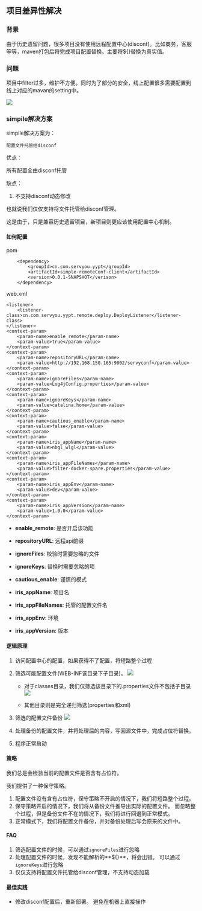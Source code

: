 ## 项目差异性解决

### 背景 ###

由于历史遗留问题，很多项目没有使用远程配置中心(disconf)。比如商务，客服等等，maven打包后将完成项目配置替换。主要将${}替换为真实值。

### 问题 ###

项目中filter过多，维护不方便。同时为了部分的安全，线上配置很多需要配置到线上对应的mavan的setting中。

![](http://10.209.130.126:8001/statics/servyou/img/1.png)

### simpile解决方案 ###

simpile解决方案为：
	
	配置文件托管给disconf

优点：

所有配置全由disconf托管

缺点：

1. 不支持disconf动态修改

也就说我们仅仅支持将文件托管给disconf管理。

这是由于，只是兼容历史遗留项目，新项目则更应该使用配置中心机制。


#### 如何配置 ####

pom

        <dependency>
		    <groupId>cn.com.servyou.yypt</groupId>
		    <artifactId>simple-remoteConf-client</artifactId>
		    <version>0.0.1-SNAPSHOT</verison>
        </dependency>


web.xml 

    <listener>
        <listener-class>cn.com.servyou.yypt.remote.deploy.DeployListener</listener-class>
    </listener>
    <context-param>
        <param-name>enable_remote</param-name>
        <param-value>true</param-value>
    </context-param>
    <context-param>
        <param-name>repositoryURL</param-name>
        <param-value>http://192.168.150.165:9002/servyconf</param-value>
    </context-param>
    <context-param>
        <param-name>ignoreFiles</param-name>
        <param-value>Log4jConfig.properties</param-value>
    </context-param>
    <context-param>
        <param-name>ignoreKeys</param-name>
        <param-value>catalina.home</param-value>
    </context-param>
    <context-param>
        <param-name>cautious_enable</param-name>
        <param-value>false</param-value>
    </context-param>
    <context-param>
        <param-name>iris_appName</param-name>
        <param-value>nbgl_wlgl</param-value>
    </context-param>
    <context-param>
        <param-name>iris_appFileNames</param-name>
        <param-value>filter-docker-spare.properties</param-value>
    </context-param>
    <context-param>
        <param-name>iris_appEnv</param-name>
        <param-value>dev</param-value>
    </context-param>
    <context-param>
        <param-name>iris_appVersion</param-name>
        <param-value>1.0.0</param-value>
    </context-param>

- **enable_remote**: 是否开启该功能
- **repositoryURL**: 远程api前缀
- **ignoreFiles**: 校验时需要忽略的文件
- **ignoreKeys**: 替换时需要忽略的项
- **cautious_enable**: 谨慎的模式

- **iris_appName**: 项目名
- **iris_appFileNames**: 托管的配置文件名
- **iris_appEnv**: 环境
- **iris_appVersion**: 版本


#### 逻辑原理

1. 访问配置中心的配置，如果获得不了配置，将短路整个过程

2. 筛选可能配置文件(WEB-INF该目录下子目录)。
	![](http://10.209.130.126:8001/statics/servyou/img/2.png)

	- 对于classes目录，我们仅筛选该目录下的.properties文件不包括子目录
		![](http://10.209.130.126:8001/statics/servyou/img/3.png)

	- 其他目录则是完全递归筛选(properties和xml)

3. 筛选的配置文件备份
	![](http://10.209.130.126:8001/statics/servyou/img/4.png)

4. 处理备份的配置文件，并将处理后的内容，写回源文件中，完成占位符替换。

5. 程序正常启动


#### 策略 ####

我们总是会检验当前的配置文件是否含有占位符。

我们提供了一种保守策略。

1. 配置文件没有含有占位符，保守策略不开启的情况下，我们将短路整个过程。
2. 保守策略开启的情况下，我们将从备份文件推导出实际的配置文件。 而忽略整个过程，但是备份文件不在的情况下，我们将进行回退到正常模式。
3. 正常模式下，我们将配置文件备份，并对备份处理后写会原来的文件中。


#### FAQ

1. 筛选配置文件的时候，可以通过`ignoreFiles`进行忽略
1. 处理配置文件的时候，发现不能解析的**${}**，将会出错。 可以通过`ignoreKeys`进行忽略
2. 仅仅支持将配置文件托管给disconf管理，不支持动态加载

#### 最佳实践

- 修改disconf配置后，重新部署。 避免在机器上直接操作




	

